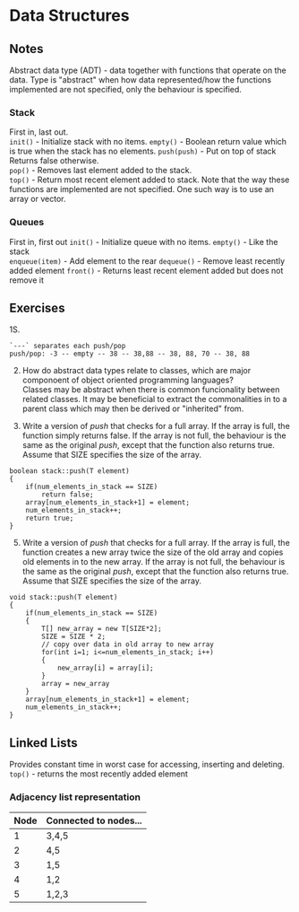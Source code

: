 # Data Structures
## Notes
Abstract data type (ADT)    - data together with functions that operate on the
data. Type is "abstract" when how data represented/how the functions implemented
are not specified, only the behaviour is specified.
### Stack
First in, last out.  
`init()`    - Initialize stack with no items.
`empty()`   - Boolean return value which is true when the stack has no elements.
`push(push)`    - Put on top of stack
Returns false otherwise.  
`pop()`     - Removes last element added to the stack.  
`top()`     - Return most recent element added to stack.
Note that the way these functions are implemented are not specified. One such
way is to use an array or vector.
### Queues
First in, first out
`init()`    - Initialize queue with no items.
`empty()`   - Like the stack  
`enqueue(item)` - Add element to the rear
`dequeue()` - Remove least recently added element
`front()`   - Returns least recent element added but does not remove it
## Exercises
1S.
```
`---` separates each push/pop
push/pop: -3 -- empty -- 38 -- 38,88 -- 38, 88, 70 -- 38, 88
```  
2. How do abstract data types relate to classes, which are major componoent of
object oriented programming languages?  
Classes may be abstract when there is common funcionality between related
classes. It may be beneficial to extract the commonalities in to a parent class
which may then be derived or "inherited" from.

4. Write a version of *push* that checks for a full array. If the array is full,
the function simply returns false. If the array is not full, the behaviour is
the same as the original *push*, except that the function also returns true.
Assume that SIZE specifies the size of the array.
```"c++"
boolean stack::push(T element)
{
    if(num_elements_in_stack == SIZE)
        return false;
    array[num_elements_in_stack+1] = element;
    num_elements_in_stack++;
    return true;
}
```

5. Write a version of *push* that checks for a full array. If the array is
full, the function creates a new array twice the size of the old array and
copies old elements in to the new array. If the array is not full, the behaviour
is the same as the original *push*, except that the function also returns true.
Assume that SIZE specifies the size of the array.
```"c++"
void stack::push(T element)
{
    if(num_elements_in_stack == SIZE)
    {
        T[] new_array = new T[SIZE*2];
        SIZE = SIZE * 2;
        // copy over data in old array to new array
        for(int i=1; i<=num_elements_in_stack; i++)
        {
            new_array[i] = array[i];
        }
        array = new_array
    }
    array[num_elements_in_stack+1] = element;
    num_elements_in_stack++;
}
```
## Linked Lists
Provides constant time in worst case for accessing, inserting and deleting.
`top()` - returns the most recently added element  
### Adjacency list representation  
|   Node|   Connected to nodes...|
| ---   |   ---     |
|   1   |   3,4,5   |
2 | 4,5
3 | 1,5
4 | 1,2
5 | 1,2,3
